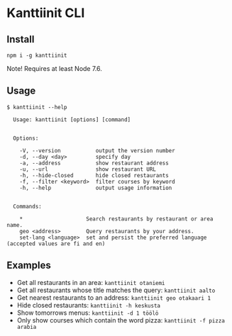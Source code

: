 # Kanttiinit CLI

## Install
`npm i -g kanttiinit`

Note! Requires at least Node 7.6.

## Usage
```
$ kanttiinit --help

  Usage: kanttiinit [options] [command]


  Options:

    -V, --version           output the version number
    -d, --day <day>         specify day
    -a, --address           show restaurant address
    -u, --url               show restaurant URL
    -h, --hide-closed       hide closed restaurants
    -f, --filter <keyword>  filter courses by keyword
    -h, --help              output usage information


  Commands:

    *                    Search restaurants by restaurant or area name.
    geo <address>        Query restaurants by your address.
    set-lang <language>  set and persist the preferred language (accepted values are fi and en)
```

## Examples
* Get all restaurants in an area: `kanttiinit otaniemi`
* Get all restaurants whose title matches the query: `kanttiinit aalto`
* Get nearest restaurants to an address: `kanttiinit geo otakaari 1`
* Hide closed restaurants: `kanttiinit -h keskusta`
* Show tomorrows menus: `kanttiinit -d 1 töölö`
* Only show courses which contain the word pizza: `kanttiinit -f pizza arabia`